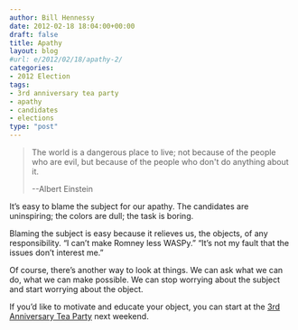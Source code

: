 ```yaml
---
author: Bill Hennessy
date: 2012-02-18 18:04:00+00:00
draft: false
title: Apathy
layout: blog
#url: e/2012/02/18/apathy-2/
categories:
- 2012 Election
tags:
- 3rd anniversary tea party
- apathy
- candidates
- elections
type: "post"
---
```


> The world is a dangerous place to live; not because of the people who are evil, but because of the people who don't do anything about it.
> 
> --Albert Einstein
> 
> 

It’s easy to blame the subject for our apathy. The candidates are uninspiring; the colors are dull; the task is boring. 

Blaming the subject is easy because it relieves us, the objects, of any responsibility. “I can’t make Romney less WASPy.” “It’s not my fault that the issues don’t interest me.” 

Of course, there’s another way to look at things. We can ask what we can do, what we can make possible. We can stop worrying about the subject and start worrying about the object.

If you’d like to motivate and educate your object, you can start at the [3rd Anniversary Tea Party](https://3rdanniversaryteaparty.eventbrite.com/) next weekend.

